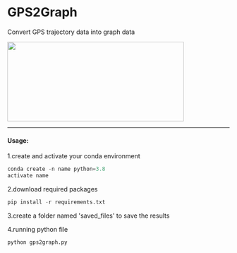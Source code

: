 # GPS2Graph
Convert GPS trajectory data into graph data

<img decoding="async" src="https://github.com/zachysun/Gps2graph/blob/main/imgs/diagrammatic.png" width="400" height="180">

***

#### Usage:

1.create and activate your conda environment

```python
conda create -n name python=3.8
activate name
```

2.download required packages

```python
pip install -r requirements.txt
```

3.create a folder named 'saved_files' to save the results

4.running python file

```python
python gps2graph.py
```

